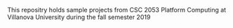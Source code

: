 This repositry holds sample projects from CSC 2053 Platform Computing at Villanova University during the fall semester 2019